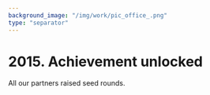 ```yaml
---
background_image: "/img/work/pic_office_.png"
type: "separator"
---
```

# 2015. Achievement unlocked
All our partners raised seed rounds.

